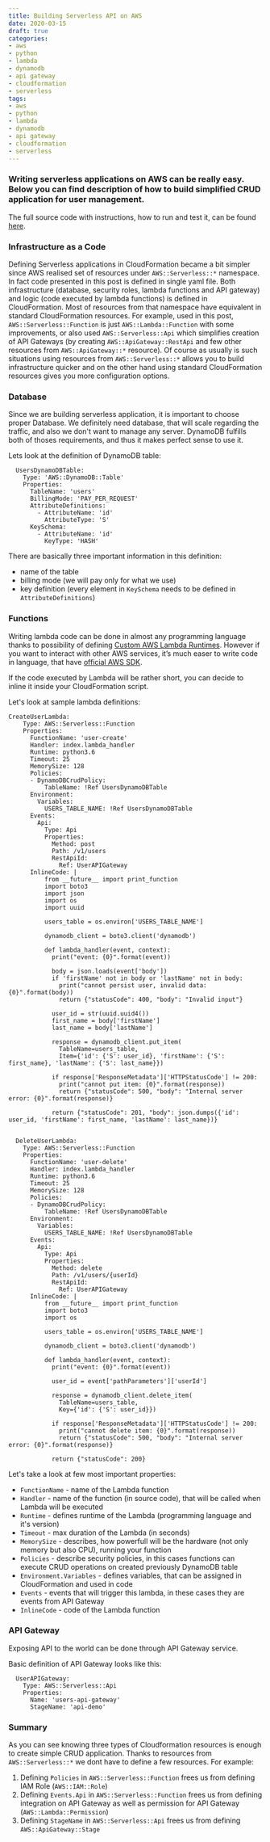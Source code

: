```yaml
---
title: Building Serverless API on AWS
date: 2020-03-15
draft: true
categories:
- aws
- python
- lambda
- dynamodb
- api gateway
- cloudformation
- serverless
tags:
- aws
- python
- lambda
- dynamodb
- api gateway
- cloudformation
- serverless
---
```


### Writing serverless applications on AWS can be really easy. Below you can find description of how to build simplified CRUD application for user management.

The full source code with instructions, how to run and test it, can be found [here](https://github.com/adrian83/aws-samples/tree/master/004-serverless-api-demo).

### Infrastructure as a Code

Defining Serverless applications in CloudFormation became a bit simpler since AWS realised set of resources under `AWS::Serverless::*` namespace. In fact code presented in this post is defined in single yaml file. Both infrastructure (database, security roles, lambda functions and API gateway) and logic (code executed by lambda functions) is defined in CloudFormation. Most of resources from that namespace have equivalent in standard CloudFormation resources. For example, used in this post, `AWS::Serverless::Function` is just `AWS::Lambda::Function` with some improvements, or also used `AWS::Serverless::Api` which simplifies creation of API Gateways (by creating `AWS::ApiGateway::RestApi` and few other resources from `AWS::ApiGateway::*` resource). Of course as usually is such situations using resources from `AWS::Serverless::*` allows you to build infrastructure quicker and on the other hand using standard CloudFormation resources gives you more configuration options.

### Database

Since we are building serverless application, it is important to choose proper Database. We definitely need database, that will scale regarding the traffic, and also we don't want to manage any server. DynamoDB fulfills both of thoses requirements, and thus it makes perfect sense to use it.

Lets look at the definition of DynamoDB table:

```
  UsersDynamoDBTable:
    Type: 'AWS::DynamoDB::Table'
    Properties:
      TableName: 'users'
      BillingMode: 'PAY_PER_REQUEST'
      AttributeDefinitions:
        - AttributeName: 'id'
          AttributeType: 'S'
      KeySchema:
        - AttributeName: 'id'
          KeyType: 'HASH'
```

There are basically three important information in this definition: 

- name of the table 
- billing mode (we will pay only for what we use)
- key definition (every element in `KeySchema` needs to be defined in `AttributeDefinitions`)


### Functions

Writing lambda code can be done in almost any programming language thanks to possibility of defining [Custom AWS Lambda Runtimes](https://docs.aws.amazon.com/lambda/latest/dg/runtimes-custom.html). However if you want to interact with other AWS services, it’s much easer to write code in language, that have [official AWS SDK](https://aws.amazon.com/tools/).

If the code executed by Lambda will be rather short, you can decide to inline it inside your CloudFormation script. 

Let's look at sample lambda definitions:

```
CreateUserLambda:
    Type: AWS::Serverless::Function
    Properties:
      FunctionName: 'user-create'
      Handler: index.lambda_handler
      Runtime: python3.6
      Timeout: 25
      MemorySize: 128
      Policies:
      - DynamoDBCrudPolicy:
          TableName: !Ref UsersDynamoDBTable
      Environment:
        Variables:
          USERS_TABLE_NAME: !Ref UsersDynamoDBTable
      Events:
        Api:
          Type: Api
          Properties:
            Method: post
            Path: /v1/users
            RestApiId: 
              Ref: UserAPIGateway
      InlineCode: |
          from __future__ import print_function
          import boto3
          import json
          import os
          import uuid

          users_table = os.environ['USERS_TABLE_NAME']

          dynamodb_client = boto3.client('dynamodb')

          def lambda_handler(event, context):
            print("event: {0}".format(event))

            body = json.loads(event['body'])
            if 'firstName' not in body or 'lastName' not in body:
              print("cannot persist user, invalid data: {0}".format(body))
              return {"statusCode": 400, "body": "Invalid input"}

            user_id = str(uuid.uuid4())
            first_name = body['firstName']
            last_name = body['lastName']

            response = dynamodb_client.put_item(
              TableName=users_table, 
              Item={'id': {'S': user_id}, 'firstName': {'S': first_name}, 'lastName': {'S': last_name}})

            if response['ResponseMetadata']['HTTPStatusCode'] != 200:
              print("cannot put item: {0}".format(response))
              return {"statusCode": 500, "body": "Internal server error: {0}".format(response)}

            return {"statusCode": 201, "body": json.dumps({'id': user_id, 'firstName': first_name, 'lastName': last_name})}


  DeleteUserLambda:
    Type: AWS::Serverless::Function
    Properties:
      FunctionName: 'user-delete'
      Handler: index.lambda_handler
      Runtime: python3.6
      Timeout: 25
      MemorySize: 128
      Policies:
      - DynamoDBCrudPolicy:
          TableName: !Ref UsersDynamoDBTable
      Environment:
        Variables:
          USERS_TABLE_NAME: !Ref UsersDynamoDBTable
      Events:
        Api:
          Type: Api
          Properties:
            Method: delete
            Path: /v1/users/{userId}
            RestApiId: 
              Ref: UserAPIGateway
      InlineCode: |
          from __future__ import print_function
          import boto3
          import os

          users_table = os.environ['USERS_TABLE_NAME']

          dynamodb_client = boto3.client('dynamodb')

          def lambda_handler(event, context):
            print("event: {0}".format(event))

            user_id = event['pathParameters']['userId']

            response = dynamodb_client.delete_item(
              TableName=users_table, 
              Key={'id': {'S': user_id}})

            if response['ResponseMetadata']['HTTPStatusCode'] != 200:
              print("cannot delete item: {0}".format(response))
              return {"statusCode": 500, "body": "Internal server error: {0}".format(response)}

            return {"statusCode": 200}
```

Let's take a look at few most important properties:

- `FunctionName` - name of the Lambda function
- `Handler` - name of the function (in source code), that will be called when Lambda will be executed
- `Runtime` - defines runtime of the Lambda (programming language and it's version)
- `Timeout` - max duration of the Lambda (in seconds)
- `MemorySize` - describes, how powerfull will be the hardware (not only memory but also CPU), running your function
- `Policies` - describe security policies, in this cases functions can execute CRUD operations on created previously DynamoDB table
- `Environment.Variables` - defines variables, that can be assigned in CloudFormation and used in code
- `Events` - events that will trigger this lambda, in these cases they are events from API Gateway 
- `InlineCode` - code of the Lambda function

### API Gateway

Exposing API to the world can be done through API Gateway service.

Basic definition of API Gateway looks like this:

```
  UserAPIGateway:
    Type: AWS::Serverless::Api
    Properties:
      Name: 'users-api-gateway'
      StageName: 'api-demo'
```

### Summary

As you can see knowing three types of Cloudformation resources is enough to create simple CRUD application. Thanks to resources from `AWS::Serverless::*` we dont have to define a few resources. For example:
1. Defining `Policies` in `AWS::Serverless::Function` frees us from defining IAM Role (`AWS::IAM::Role`) 
2. Defining `Events.Api` in `AWS::Serverless::Function` frees us from defining integration on API Gateway as well as permission for API Gateway (`AWS::Lambda::Permission`)
3. Defining `StageName` in `AWS::Serverless::Api` frees us from defining `AWS::ApiGateway::Stage` 

